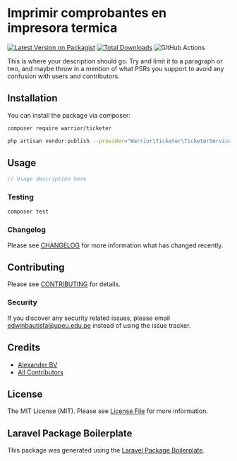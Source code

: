 # Imprimir comprobantes en impresora termica

[![Latest Version on Packagist](https://img.shields.io/packagist/v/warrior/ticketer.svg?style=flat-square)](https://packagist.org/packages/warrior/ticketer)
[![Total Downloads](https://img.shields.io/packagist/dt/warrior/ticketer.svg?style=flat-square)](https://packagist.org/packages/warrior/ticketer)
![GitHub Actions](https://github.com/AlexanderBV/ticketer/actions/workflows/php.yml/badge.svg)

This is where your description should go. Try and limit it to a paragraph or two, and maybe throw in a mention of what PSRs you support to avoid any confusion with users and contributors.

## Installation

You can install the package via composer:

```bash
composer require warrior/ticketer
```

```bash
php artisan vendor:publish --provider="Warrior\Ticketer\TicketerServiceProvider" --tag="config"
```

## Usage

```php
// Usage description here
```

### Testing

```bash
composer test
```

### Changelog

Please see [CHANGELOG](CHANGELOG.md) for more information what has changed recently.

## Contributing

Please see [CONTRIBUTING](CONTRIBUTING.md) for details.

### Security

If you discover any security related issues, please email edwinbautista@upeu.edu.pe instead of using the issue tracker.

## Credits

-   [Alexander BV](https://github.com/warrior)
-   [All Contributors](../../contributors)

## License

The MIT License (MIT). Please see [License File](LICENSE.md) for more information.

## Laravel Package Boilerplate

This package was generated using the [Laravel Package Boilerplate](https://laravelpackageboilerplate.com).
